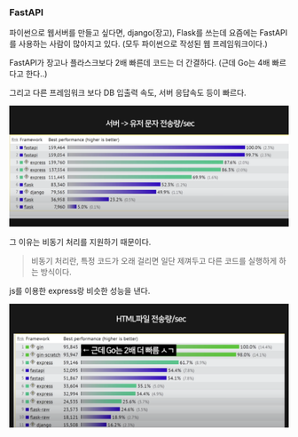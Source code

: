 ### FastAPI

파이썬으로 웹서버를 만들고 싶다면, django(장고), Flask를 쓰는데 요즘에는 FastAPI를 사용하는 사람이 많아지고 있다. (모두 파이썬으로 작성된 웹 프레임워크이다.)

FastAPI가 장고나 플라스크보다 2배 빠른데 코드는 더 간결하다. (근데 Go는 4배 빠르다고 한다..)

그리고 다른 프레임워크 보다 DB 입출력 속도, 서버 응답속도 등이 빠르다.

<img src='./Screenshot 2025-01-04 at 9.45.02 PM.png'>

그 이유는 비동기 처리를 지원하기 때문이다.
> 비동기 처리란, 특정 코드가 오래 걸리면 일단 제껴두고 다른 코드를 실행하게 하는 방식이다.

js를 이용한 express랑 비슷한 성능을 낸다.

<img src='./Screenshot 2025-01-04 at 9.43.58 PM.png'>